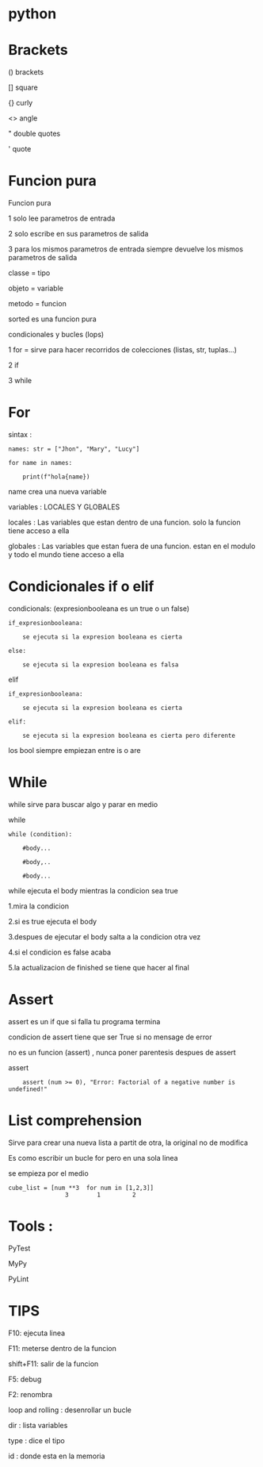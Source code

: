 # python

# Brackets

() brackets 

[] square

{} curly

<> angle

" double quotes

' quote

# Funcion pura

Funcion pura

1 solo lee parametros de entrada 

2 solo escribe en sus parametros de salida 

3 para los mismos parametros de entrada siempre devuelve los mismos parametros de salida

classe = tipo

objeto = variable

metodo = funcion 

sorted es una funcion pura

condicionales y bucles (lops)

1 for = sirve para hacer recorridos de colecciones (listas, str, tuplas...)

2 if

3 while

# For   

sintax :

    names: str = ["Jhon", "Mary", "Lucy"]

    for name in names:

        print(f"hola{name})


name crea una nueva variable

variables : LOCALES Y GLOBALES

locales : Las variables que estan dentro de una funcion. solo la funcion tiene acceso a ella

globales : Las variables que estan fuera de una funcion. estan en el modulo y todo el mundo tiene acceso a ella

# Condicionales if o elif

condicionals: (expresionbooleana es un true o un false)

    if_expresionbooleana:

        se ejecuta si la expresion booleana es cierta

    else:

        se ejecuta si la expresion booleana es falsa

elif

    if_expresionbooleana:

        se ejecuta si la expresion booleana es cierta
        
    elif:

        se ejecuta si la expresion booleana es cierta pero diferente

los bool siempre empiezan entre is o are

# While

while sirve para buscar algo y parar en medio

while

    while (condition):
    
        #body...
    
        #body,..
    
        #body...

while ejecuta el body mientras la condicion sea true

1.mira la condicion

2.si es true ejecuta el body

3.despues de ejecutar el body salta a la condicion otra vez

4.si el condicion es false acaba

5.la actualizacion de finished se tiene que hacer al final

# Assert

assert es un if que si falla tu programa termina

condicion de assert tiene que ser True  si no mensage de error

no es un funcion (assert) , nunca poner parentesis despues de assert

assert

        assert (num >= 0), "Error: Factorial of a negative number is undefined!"

# List comprehension

Sirve para crear una nueva lista a partit de otra, la original no de modifica

Es como escribir un bucle for pero en una sola linea

se empieza por el medio

    cube_list = [num **3  for num in [1,2,3]]
                    3        1         2

# Tools :

PyTest

MyPy

PyLint

# TIPS

F10: ejecuta linea

F11: meterse dentro de la funcion

shift+F11: salir de la funcion

F5: debug

F2: renombra

loop and rolling : desenrollar un bucle

dir : lista variables

type : dice el tipo

id :  donde esta en la memoria